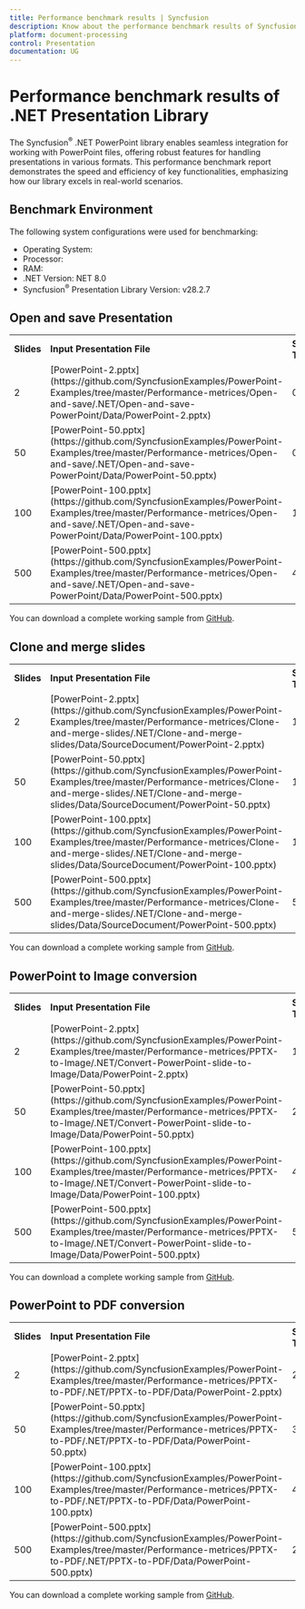 ```yaml
---
title: Performance benchmark results | Syncfusion
description: Know about the performance benchmark results of Syncfusion<sup>&reg;</sup> .NET Presentation Library 
platform: document-processing
control: Presentation
documentation: UG
---
```


# Performance benchmark results of .NET Presentation Library 

The Syncfusion<sup>&reg;</sup> .NET PowerPoint library enables seamless integration for working with PowerPoint files, offering robust features for handling presentations in various formats. This performance benchmark report demonstrates the speed and efficiency of key functionalities, emphasizing how our library excels in real-world scenarios. 

## Benchmark Environment 

The following system configurations were used for benchmarking: 

* Operating System:  
* Processor:  
* RAM: 
* .NET Version: NET 8.0
* Syncfusion<sup>&reg;</sup> Presentation Library Version: v28.2.7

## Open and save Presentation 

<table>
<tr>
    <td><strong>Slides</strong></td>
    <td><strong>Input Presentation File</strong></td>
    <td><strong>Syncfusion<sup>&reg;</sup> Time (sec)</strong></td>
</tr>
<tr>
    <td>2</td>
    <td>[PowerPoint-2.pptx](https://github.com/SyncfusionExamples/PowerPoint-Examples/tree/master/Performance-metrices/Open-and-save/.NET/Open-and-save-PowerPoint/Data/PowerPoint-2.pptx)</td>
    <td>0.4</td>
</tr>
<tr>
    <td>50</td>
    <td>[PowerPoint-50.pptx](https://github.com/SyncfusionExamples/PowerPoint-Examples/tree/master/Performance-metrices/Open-and-save/.NET/Open-and-save-PowerPoint/Data/PowerPoint-50.pptx)</td>
    <td>0.7</td>
</tr>
<tr>
    <td>100</td>
    <td>[PowerPoint-100.pptx](https://github.com/SyncfusionExamples/PowerPoint-Examples/tree/master/Performance-metrices/Open-and-save/.NET/Open-and-save-PowerPoint/Data/PowerPoint-100.pptx)</td>
    <td>1.2</td>
</tr>
<tr>
    <td>500</td>
    <td>[PowerPoint-500.pptx](https://github.com/SyncfusionExamples/PowerPoint-Examples/tree/master/Performance-metrices/Open-and-save/.NET/Open-and-save-PowerPoint/Data/PowerPoint-500.pptx)</td>
    <td>4.9</td>
</tr>
</table>

You can download a complete working sample from [GitHub](https://github.com/SyncfusionExamples/PowerPoint-Examples/tree/master/Performance-metrices/Open-and-save/).

## Clone and merge slides 

<table>
<tr>
    <td><strong>Slides</strong></td>
    <td><strong>Input Presentation File</strong></td>
    <td><strong>Syncfusion<sup>&reg;</sup> Time (sec)</strong></td>
</tr>
<tr>
    <td>2</td>
    <td>[PowerPoint-2.pptx](https://github.com/SyncfusionExamples/PowerPoint-Examples/tree/master/Performance-metrices/Clone-and-merge-slides/.NET/Clone-and-merge-slides/Data/SourceDocument/PowerPoint-2.pptx)</td>
    <td>1.1</td>
</tr>
<tr>
    <td>50</td>
    <td>[PowerPoint-50.pptx](https://github.com/SyncfusionExamples/PowerPoint-Examples/tree/master/Performance-metrices/Clone-and-merge-slides/.NET/Clone-and-merge-slides/Data/SourceDocument/PowerPoint-50.pptx)</td>
    <td>1.2</td>
</tr>
<tr>
    <td>100</td>
    <td>[PowerPoint-100.pptx](https://github.com/SyncfusionExamples/PowerPoint-Examples/tree/master/Performance-metrices/Clone-and-merge-slides/.NET/Clone-and-merge-slides/Data/SourceDocument/PowerPoint-100.pptx)</td>
    <td>1.3</td>
</tr>
<tr>
    <td>500</td>
    <td>[PowerPoint-500.pptx](https://github.com/SyncfusionExamples/PowerPoint-Examples/tree/master/Performance-metrices/Clone-and-merge-slides/.NET/Clone-and-merge-slides/Data/SourceDocument/PowerPoint-500.pptx)</td>
    <td>5.4</td>
</tr>
</table>

You can download a complete working sample from [GitHub](https://github.com/SyncfusionExamples/PowerPoint-Examples/tree/master/Performance-metrices/Clone-and-merge-slides/).

## PowerPoint to Image conversion 

<table>
<tr>
    <td><strong>Slides</strong></td>
    <td><strong>Input Presentation File</strong></td>
    <td><strong>Syncfusion<sup>&reg;</sup> Time (sec)</strong></td>
</tr>
<tr>
    <td>2</td>
    <td>[PowerPoint-2.pptx](https://github.com/SyncfusionExamples/PowerPoint-Examples/tree/master/Performance-metrices/PPTX-to-Image/.NET/Convert-PowerPoint-slide-to-Image/Data/PowerPoint-2.pptx)</td>
    <td>1.3</td>
</tr>
<tr>
    <td>50</td>
    <td>[PowerPoint-50.pptx](https://github.com/SyncfusionExamples/PowerPoint-Examples/tree/master/Performance-metrices/PPTX-to-Image/.NET/Convert-PowerPoint-slide-to-Image/Data/PowerPoint-50.pptx)</td>
    <td>2.7</td>
</tr>
<tr>
    <td>100</td>
    <td>[PowerPoint-100.pptx](https://github.com/SyncfusionExamples/PowerPoint-Examples/tree/master/Performance-metrices/PPTX-to-Image/.NET/Convert-PowerPoint-slide-to-Image/Data/PowerPoint-100.pptx)</td>
    <td>4.4</td>
</tr>
<tr>
    <td>500</td>
    <td>[PowerPoint-500.pptx](https://github.com/SyncfusionExamples/PowerPoint-Examples/tree/master/Performance-metrices/PPTX-to-Image/.NET/Convert-PowerPoint-slide-to-Image/Data/PowerPoint-500.pptx)</td>
    <td>50</td>
</tr>
</table>

You can download a complete working sample from [GitHub](https://github.com/SyncfusionExamples/PowerPoint-Examples/tree/master/Performance-metrices/PPTX-to-Image/).

## PowerPoint to PDF conversion 

<table>
<tr>
    <td><strong>Slides</strong></td>
    <td><strong>Input Presentation File</strong></td>
    <td><strong>Syncfusion<sup>&reg;</sup> Time (sec)</strong></td>
</tr>
<tr>
    <td>2</td>
    <td>[PowerPoint-2.pptx](https://github.com/SyncfusionExamples/PowerPoint-Examples/tree/master/Performance-metrices/PPTX-to-PDF/.NET/PPTX-to-PDF/Data/PowerPoint-2.pptx)</td>
    <td>2.2</td>
</tr>
<tr>
    <td>50</td>
    <td>[PowerPoint-50.pptx](https://github.com/SyncfusionExamples/PowerPoint-Examples/tree/master/Performance-metrices/PPTX-to-PDF/.NET/PPTX-to-PDF/Data/PowerPoint-50.pptx)</td>
    <td>3.7</td>
</tr>
<tr>
    <td>100</td>
    <td>[PowerPoint-100.pptx](https://github.com/SyncfusionExamples/PowerPoint-Examples/tree/master/Performance-metrices/PPTX-to-PDF/.NET/PPTX-to-PDF/Data/PowerPoint-100.pptx)</td>
    <td>4.7</td>
</tr>
<tr>
    <td>500</td>
    <td>[PowerPoint-500.pptx](https://github.com/SyncfusionExamples/PowerPoint-Examples/tree/master/Performance-metrices/PPTX-to-PDF/.NET/PPTX-to-PDF/Data/PowerPoint-500.pptx)</td>
    <td>28</td>
</tr>
</table>

You can download a complete working sample from [GitHub](https://github.com/SyncfusionExamples/PowerPoint-Examples/tree/master/Performance-metrices/PPTX-to-PDF/).
